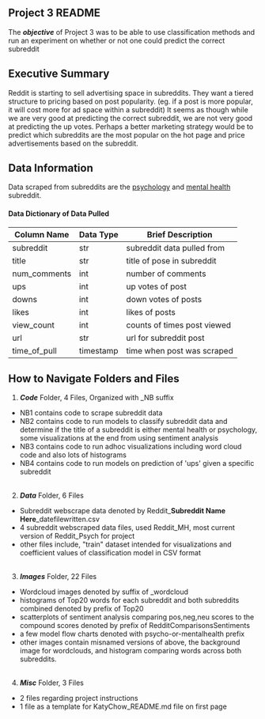 ## Project 3 README

The **_objective_** of Project 3 was to be able to use classification methods and run an experiment on whether or not one could predict the correct subreddit

## Executive Summary

Reddit is starting to sell advertising space in subreddits.  They want a tiered structure to pricing based on post popularity.  (eg. if a post is more popular, it will cost more for ad space within a subreddit) It seems as though while we are very good at predicting the correct subreddit, we are not very good at predicting the up votes.  Perhaps a better marketing strategy would be to predict which subreddits are the most popular on the hot page and price advertisements based on the subreddit.

## Data Information

Data scraped from subreddits are the [psychology](https://www.reddit.com/r/psychology) and [mental health](https://www.reddit.com/r/mentalhealth) subreddit.  

#### Data Dictionary of Data Pulled
|Column Name | Data Type | Brief Description |
|---|---|---|
|subreddit|str|subreddit data pulled from|
|title|str|title of pose in subreddit|
|num_comments|int|number of comments|
|ups|int|up votes of post|
|downs|int|down votes of posts|
|likes|int|likes of posts|
|view_count|int|counts of times post viewed|
|url|str|url for subreddit post|
|time_of_pull|timestamp|time when post was scraped|


## How to Navigate Folders and Files

1. **_Code_** Folder, 4 Files, Organized with _NB suffix
  * NB1 contains code to scrape subreddit data
  * NB2 contains code to run models to classify subreddit data and determine if the title of a subreddit is either mental health or psychology, some visualizations at the end from using sentiment analysis
  * NB3 contains code to run adhoc visualizations including word cloud code and also lots of histograms
  * NB4 contains code to run models on prediction of 'ups' given a specific subreddit
<br><br>
2. **_Data_** Folder, 6 Files
  * Subreddit webscrape data denoted by Reddit_**Subreddit Name Here**_datefilewritten.csv
  * 4 subreddit webscraped data files, used Reddit_MH, most current version of Reddit_Psych for project
  * other files include, "train" dataset intended for visualizations and coefficient values of classification model in CSV format
<br><br>
3.  **_Images_** Folder, 22 Files
  * Wordcloud images denoted by suffix of _wordcloud
  * histograms of Top20 words for each subreddit and both subreddits combined denoted by prefix of Top20
  * scatterplots of sentiment analysis comparing pos,neg,neu scores to the compound scores denoted by prefix of RedditComparisonsSentiments
  * a few model flow charts denoted with psycho-or-mentalhealth prefix
  * other images contain misnamed versions of above, the background image for wordclouds, and histogram comparing words across both subreddits.
<br><br>
4. **_Misc_** Folder, 3 Files
  * 2 files regarding project instructions
  * 1 file as a template for KatyChow_README.md file on first page

